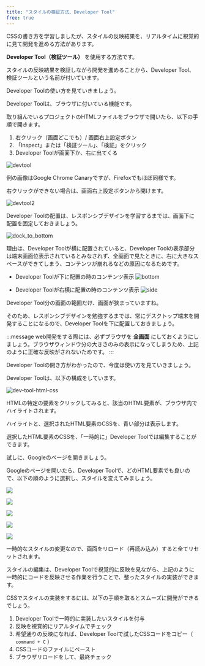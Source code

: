 ```yaml
---
title: "スタイルの検証方法、Developer Tool"
free: true
---
```


CSSの書き方を学習しましたが、スタイルの反映結果を、リアルタイムに視覚的に見て開発を進める方法があります。

**Developer Tool（検証ツール）** を使用する方法です。

スタイルの反映結果を検証しながら開発を進めることから、Developer Tool、検証ツールという名前が付いています。

Developer Toolの使い方を見ていきましょう。

Developer Toolは、ブラウザに付いている機能です。

取り組んでいるプロジェクトのHTMLファイルをブラウザで開いたら、以下の手順で開きます。

1. 右クリック（画面どこでも）/ 画面右上設定ボタン
2. 「Inspect」または「検証ツール」、「検証」をクリック
3. Developer Toolが画面下か、右に出てくる

![devtool](https://storage.googleapis.com/zenn-user-upload/7d9bxcmvb0815zg9r140qciwu3ab)

例の画像はGoogle Chrome Canaryですが、Firefoxでもほぼ同様です。

右クリックができない場合は、画面右上設定ボタンから開けます。

![devtool2](https://storage.googleapis.com/zenn-user-upload/ya5ufchvwjl5a2ra5hs7lkt7r8m3)

Developer Toolの配置は、レスポンシブデザインを学習するまでは、画面下に配置を固定しておきましょう。

![dock_to_bottom](https://storage.googleapis.com/zenn-user-upload/u476y1gm1icdj4r4cjv4d9jexzb6)

理由は、Developer Toolが横に配置されていると、Developer Toolの表示部分は端末画面位表示されているとみなされず、全画面で見たときに、右に大きなスペースができてしまう、コンテンツが崩れるなどの原因になるためです。

- Developer Toolが下に配置の時のコンテンツ表示
![bottom](https://storage.googleapis.com/zenn-user-upload/ryvnvayzpiva6cenwmyqy80t8bf7)

- Developer Toolが右横に配置の時のコンテンツ表示
![side](https://storage.googleapis.com/zenn-user-upload/oihv4b0ah7adddaz2lgpiq7409co)

Developer Tool分の画面の範囲だけ、画面が狭まっていますね。

そのため、レスポンシブデザインを勉強するまでは、常にデスクトップ端末を開発することになるので、Developer Toolを下に配置しておきましょう。

:::message
web開発をする際には、必ずブラウザを **全画面** にしておくようにしましょう。ブラウザウィンドウ分の大きさのみの表示になってしまうため、上記のように正確な反映がされないためです。
:::

Developer Toolの開き方がわかったので、今度は使い方を見ていきましょう。

Developer Toolは、以下の構成をしています。

![dev-tool-html-css](https://storage.googleapis.com/zenn-user-upload/pp4qy5dnj91ayso77xdjb2szap8a)

HTMLの特定の要素をクリックしてみると、該当のHTML要素が、ブラウザ内でハイライトされます。

ハイライトと、選択されたHTML要素のCSSを、青い部分は表示します。

選択したHTML要素のCSSを、「一時的に」Developer Toolでは編集することができます。

試しに、Googleのページを開きましょう。

Googleのページを開いたら、Developer Toolで、どのHTML要素でも良いので、以下の順のように選択し、スタイルを変えてみましょう。

![](https://storage.googleapis.com/zenn-user-upload/wgldm2h6rzyrp3bvzs48c2vv5xeg)

![](https://storage.googleapis.com/zenn-user-upload/hskb9puw884i5lta8f2q55cihiqg)

![](https://storage.googleapis.com/zenn-user-upload/4ngpqwyvxvpatfuas0juy26fmhee)

![](https://storage.googleapis.com/zenn-user-upload/j1uybcxx96lwsirxqvhdmphnrvmg)

![](https://storage.googleapis.com/zenn-user-upload/uoo3311c9lfevq5zflh4lanyebcs)

一時的なスタイルの変更なので、画面をリロード（再読み込み）すると全てリセットされます。

スタイルの編集は、Developer Toolで視覚的に反映を見ながら、上記のように一時的にコードを反映させる作業を行うことで、整ったスタイルの実装ができます。

CSSでスタイルの実装をするには、以下の手順を取るとスムーズに開発ができるでしょう。

1. Developer Toolで一時的に実装したいスタイルを付与
2. 反映を視覚的にリアルタイムでチェック
3. 希望通りの反映になれば、Developer Toolで試したCSSコードをコピー（ `command + C` ）
4. CSSコードのファイルにペースト
5. ブラウザリロードをして、最終チェック